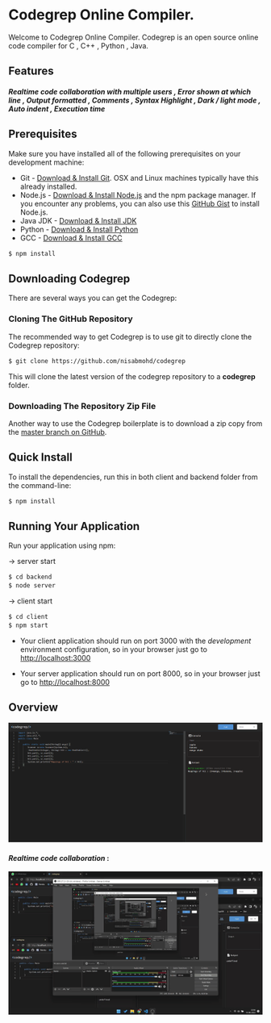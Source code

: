 # Codegrep Online Compiler.
Welcome to Codegrep Online Compiler.
Codegrep is an open source online code compiler for C , C++ , Python , Java.
<!-- ##### aws deploted link : http://3.73.119.14:3000 -->
##  Features 
##### *Realtime code collaboration with multiple users* , Error shown at which line ,  Output formatted , Comments , Syntax Highlight , Dark / light mode , Auto indent , Execution time


## Prerequisites
Make sure you have installed all of the following prerequisites on your development machine:
* Git - [Download & Install Git](https://git-scm.com/downloads). OSX and Linux machines typically have this already installed.
* Node.js - [Download & Install Node.js](https://nodejs.org/en/download/) and the npm package manager. If you encounter any problems, you can also use this [GitHub Gist](https://gist.github.com/isaacs/579814) to install Node.js.
* Java JDK - [Download & Install JDK](https://www.oracle.com/java/technologies/downloads/)
* Python - [Download & Install Python](https://www.python.org/downloads/)
* GCC - [Download & Install GCC](https://sourceforge.net/projects/mingw/)

```bash
$ npm install 
```

## Downloading Codegrep
There are several ways you can get the Codegrep:

### Cloning The GitHub Repository
The recommended way to get Codegrep is to use git to directly clone the Codegrep repository:

```bash
$ git clone https://github.com/nisabmohd/codegrep
```

This will clone the latest version of the codegrep repository to a **codegrep** folder.

### Downloading The Repository Zip File
Another way to use the Codegrep boilerplate is to download a zip copy from the [master branch on GitHub](https://github.com/nisabmohd/codegrep/archive/refs/heads/master.zip).



## Quick Install
To install the dependencies, run this in both client and backend folder from the command-line:
```bash
$ npm install
```


## Running Your Application

Run your application using npm:

&#8594; server start
```bash
$ cd backend
$ node server
```

&#8594; client start
```bash
$ cd client
$ npm start
```



* Your client application should run on port 3000 with the *development* environment configuration, so in your browser just go to [http://localhost:3000](http://localhost:3000)

* Your server application should run on port 8000, so in your browser just go to [http://localhost:8000](http://localhost:3000)


## Overview
<img src="./images/1.png">

#### *Realtime code collaboration* : 
<img src="./images/videoimg.gif">


